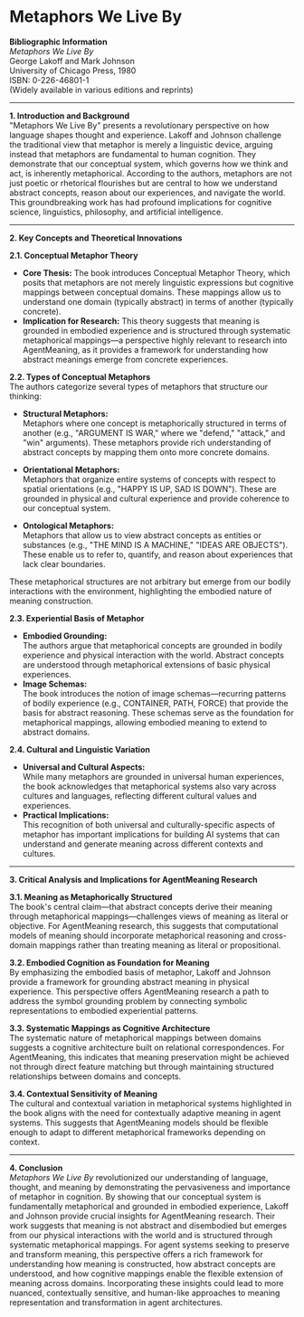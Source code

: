 # **Metaphors We Live By**

**Bibliographic Information**  
*Metaphors We Live By*  
George Lakoff and Mark Johnson  
University of Chicago Press, 1980  
ISBN: 0-226-46801-1  
(Widely available in various editions and reprints)

---

**1. Introduction and Background**  
"Metaphors We Live By" presents a revolutionary perspective on how language shapes thought and experience. Lakoff and Johnson challenge the traditional view that metaphor is merely a linguistic device, arguing instead that metaphors are fundamental to human cognition. They demonstrate that our conceptual system, which governs how we think and act, is inherently metaphorical. According to the authors, metaphors are not just poetic or rhetorical flourishes but are central to how we understand abstract concepts, reason about our experiences, and navigate the world. This groundbreaking work has had profound implications for cognitive science, linguistics, philosophy, and artificial intelligence.

---

**2. Key Concepts and Theoretical Innovations**

**2.1. Conceptual Metaphor Theory**  
- **Core Thesis:** The book introduces Conceptual Metaphor Theory, which posits that metaphors are not merely linguistic expressions but cognitive mappings between conceptual domains. These mappings allow us to understand one domain (typically abstract) in terms of another (typically concrete).  
- **Implication for Research:** This theory suggests that meaning is grounded in embodied experience and is structured through systematic metaphorical mappings—a perspective highly relevant to research into AgentMeaning, as it provides a framework for understanding how abstract meanings emerge from concrete experiences.

**2.2. Types of Conceptual Metaphors**  
The authors categorize several types of metaphors that structure our thinking:
- **Structural Metaphors:**  
  Metaphors where one concept is metaphorically structured in terms of another (e.g., "ARGUMENT IS WAR," where we "defend," "attack," and "win" arguments). These metaphors provide rich understanding of abstract concepts by mapping them onto more concrete domains.
  
- **Orientational Metaphors:**  
  Metaphors that organize entire systems of concepts with respect to spatial orientations (e.g., "HAPPY IS UP, SAD IS DOWN"). These are grounded in physical and cultural experience and provide coherence to our conceptual system.
  
- **Ontological Metaphors:**  
  Metaphors that allow us to view abstract concepts as entities or substances (e.g., "THE MIND IS A MACHINE," "IDEAS ARE OBJECTS"). These enable us to refer to, quantify, and reason about experiences that lack clear boundaries.

These metaphorical structures are not arbitrary but emerge from our bodily interactions with the environment, highlighting the embodied nature of meaning construction.

**2.3. Experiential Basis of Metaphor**  
- **Embodied Grounding:**  
  The authors argue that metaphorical concepts are grounded in bodily experience and physical interaction with the world. Abstract concepts are understood through metaphorical extensions of basic physical experiences.
- **Image Schemas:**  
  The book introduces the notion of image schemas—recurring patterns of bodily experience (e.g., CONTAINER, PATH, FORCE) that provide the basis for abstract reasoning. These schemas serve as the foundation for metaphorical mappings, allowing embodied meaning to extend to abstract domains.

**2.4. Cultural and Linguistic Variation**  
- **Universal and Cultural Aspects:**  
  While many metaphors are grounded in universal human experiences, the book acknowledges that metaphorical systems also vary across cultures and languages, reflecting different cultural values and experiences.
- **Practical Implications:**  
  This recognition of both universal and culturally-specific aspects of metaphor has important implications for building AI systems that can understand and generate meaning across different contexts and cultures.

---

**3. Critical Analysis and Implications for AgentMeaning Research**

**3.1. Meaning as Metaphorically Structured**  
The book's central claim—that abstract concepts derive their meaning through metaphorical mappings—challenges views of meaning as literal or objective. For AgentMeaning research, this suggests that computational models of meaning should incorporate metaphorical reasoning and cross-domain mappings rather than treating meaning as literal or propositional.

**3.2. Embodied Cognition as Foundation for Meaning**  
By emphasizing the embodied basis of metaphor, Lakoff and Johnson provide a framework for grounding abstract meaning in physical experience. This perspective offers AgentMeaning research a path to address the symbol grounding problem by connecting symbolic representations to embodied experiential patterns.

**3.3. Systematic Mappings as Cognitive Architecture**  
The systematic nature of metaphorical mappings between domains suggests a cognitive architecture built on relational correspondences. For AgentMeaning, this indicates that meaning preservation might be achieved not through direct feature matching but through maintaining structured relationships between domains and concepts.

**3.4. Contextual Sensitivity of Meaning**  
The cultural and contextual variation in metaphorical systems highlighted in the book aligns with the need for contextually adaptive meaning in agent systems. This suggests that AgentMeaning models should be flexible enough to adapt to different metaphorical frameworks depending on context.

---

**4. Conclusion**  
*Metaphors We Live By* revolutionized our understanding of language, thought, and meaning by demonstrating the pervasiveness and importance of metaphor in cognition. By showing that our conceptual system is fundamentally metaphorical and grounded in embodied experience, Lakoff and Johnson provide crucial insights for AgentMeaning research. Their work suggests that meaning is not abstract and disembodied but emerges from our physical interactions with the world and is structured through systematic metaphorical mappings. For agent systems seeking to preserve and transform meaning, this perspective offers a rich framework for understanding how meaning is constructed, how abstract concepts are understood, and how cognitive mappings enable the flexible extension of meaning across domains. Incorporating these insights could lead to more nuanced, contextually sensitive, and human-like approaches to meaning representation and transformation in agent architectures. 